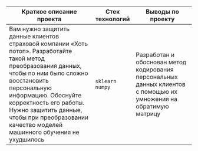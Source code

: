 Краткое описание проекта                                                                    |Стек технологий                  |Выводы по проекту                        |
|-------------------------------------------------------------------------------------------|---------------------------------|-----------------------------------------|
|Вам нужно защитить данные клиентов страховой компании «Хоть потоп». Разработайте такой метод преобразования данных, чтобы по ним было сложно восстановить персональную информацию. Обоснуйте корректность его работы. Нужно защитить данные, чтобы при преобразовании качество моделей машинного обучения не ухудшилось|`sklearn` `numpy`| Разработан и обоснован метод кодирования персональных данных клиентов с помощью их умножения на обратимую матрицу|
